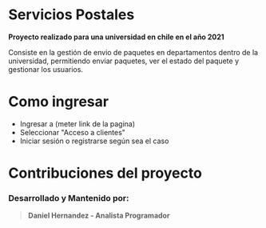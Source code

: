 # Servicios Postales

**Proyecto realizado para una universidad en chile en el año 2021**

Consiste en la gestión de envio de paquetes en departamentos dentro de la universidad, permitiendo enviar paquetes, ver el estado del paquete y gestionar los usuarios.

# Como ingresar

- Ingresar a (meter link de la pagina)
- Seleccionar "Acceso  a clientes"
- Iniciar sesión o registrarse según sea el caso

# Contribuciones del proyecto
### Desarrollado y Mantenido por:
> **Daniel Hernandez - Analista Programador**
